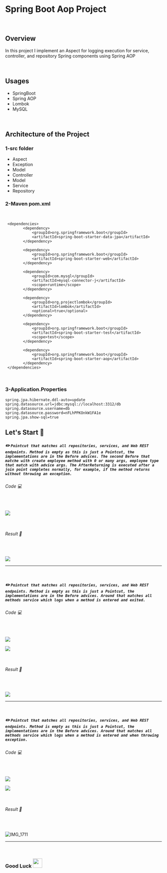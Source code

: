 # Spring Boot Aop Project

<br>

## Overview
 In this project I implement an Aspect for logging execution for service, controller, and repository Spring components using Spring AOP 
 
 <br>
 
## Usages
- SpringBoot
- Spring AOP
- Lombok
- MySQL
  
<br> 

## Architecture of the Project

 ### 1-src folder
 
   - Aspect
   - Exception
   - Model
   - Controller
   - Model
   - Service
   - Repository 
   
### 2-Maven pom.xml

<br> 
    
```
 <dependencies>
		<dependency>
			<groupId>org.springframework.boot</groupId>
			<artifactId>spring-boot-starter-data-jpa</artifactId>
		</dependency>

		<dependency>
			<groupId>org.springframework.boot</groupId>
			<artifactId>spring-boot-starter-web</artifactId>
		</dependency>

		<dependency>
			<groupId>com.mysql</groupId>
			<artifactId>mysql-connector-j</artifactId>
			<scope>runtime</scope>
		</dependency>

		<dependency>
			<groupId>org.projectlombok</groupId>
			<artifactId>lombok</artifactId>
			<optional>true</optional>
		</dependency>

		<dependency>
			<groupId>org.springframework.boot</groupId>
			<artifactId>spring-boot-starter-test</artifactId>
			<scope>test</scope>
		</dependency>

		<dependency>
			<groupId>org.springframework.boot</groupId>
			<artifactId>spring-boot-starter-aop</artifactId>
		</dependency>
 </dependencies>
 ```

<br>
 
### 3-Application.Properties

```
spring.jpa.hibernate.ddl-auto=update
spring.datasource.url=jdbc:mysql://localhost:3312/db
spring.datasource.username=db
spring.datasource.password=nFLhPPKOnkW1FA1e
spring.jpa.show-sql=true

 ```
 ## Let's Start :mechanical_arm:

##### :pencil2: `Pointcut that matches all repositories, services, and Web REST endpoints. Method is empty as this is just a Pointcut, the implementations are in the Before advices. The second Before that matche with create employee method with 0 or many args, employee type that match with advice args. The AfterReturning is executed after a join point completes normally, for example, if the method returns without throwing an exception.` 

###### Code :computer:

<br>

![](https://github.com/SaraKhild/spring-boot-aop/assets/67427643/5932b9b1-1862-40a0-88a9-f5f27c0388a8)

<br>

###### Result :star_struck:

<br>

![](https://github.com/SaraKhild/spring-boot-aop/assets/67427643/c0baa5e3-57f4-4a7d-add7-ee8d4e422a61)

---

<br>

##### :pencil2: `Pointcut that matches all repositories, services, and Web REST endpoints. Method is empty as this is just a Pointcut, the implementations are in the Before advices. Around that matches all methods service which logs when a method is entered and exited.` 

###### Code :computer:

<br>

![](https://github.com/SaraKhild/spring-boot-aop/assets/67427643/a3d4a7b2-18d7-4f65-a89a-dc4e49c16f2c)

![](https://github.com/SaraKhild/spring-boot-aop/assets/67427643/ceb208a9-ff27-4245-b40a-f884ff15ddc1)

<br>

###### Result :star_struck:

<br>

![](https://github.com/SaraKhild/spring-boot-aop/assets/67427643/f9c6f29c-407d-406f-956a-88c399eef8e1)

---

<br>

##### :pencil2: `Pointcut that matches all repositories, services, and Web REST endpoints. Method is empty as this is just a Pointcut, the implementations are in the Before advices. Around that matches all methods service which logs when a method is entered and when throwing exception.` 

###### Code :computer:

<br>

![](https://github.com/SaraKhild/spring-boot-aop/assets/67427643/519a3c41-b03f-4cd6-b868-79acd31df43e)

![](https://github.com/SaraKhild/spring-boot-aop/assets/67427643/2fe6dba5-6fcb-4c5b-be66-33008cbc9b32)

<br>

###### Result :star_struck:

<br>

![IMG_1711](https://github.com/SaraKhild/spring-boot-aop/assets/67427643/39f57424-3faa-402b-8e09-ae20bec4e780)
  
---
<br>

### Good Luck <img src="https://media.giphy.com/media/hvRJCLFzcasrR4ia7z/giphy.gif" width="30px"> 

